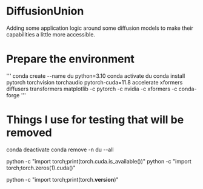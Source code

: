 # DiffusionUnion
Adding some application logic around some diffusion models to make their capabilities a little more accessible.

# Prepare the environment
'''
conda create --name du python=3.10
conda activate du
conda install pytorch torchvision torchaudio pytorch-cuda=11.8 accelerate xformers diffusers transformers matplotlib -c pytorch -c nvidia -c xformers -c conda-forge 
'''

# Things I use for testing that will be removed
conda deactivate
conda remove -n du --all

python -c "import torch;print(torch.cuda.is_available())"
python -c "import torch;torch.zeros(1).cuda()"

python -c "import torch;print(torch.__version__)"


